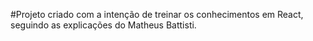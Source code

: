 #Projeto criado com a intenção de treinar os conhecimentos em React, seguindo as explicações do Matheus Battisti. 
